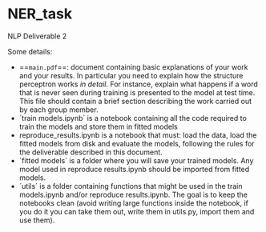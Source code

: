 # NER_task
NLP Deliverable 2

Some details:

*  ==`main.pdf`==: document containing basic explanations of your work and your results.
In particular you need to explain how the structure perceptron works *in detail*. For
instance, explain what happens if a word that is never seen during training is presented
to the model at test time. This file should contain a brief section describing the work
carried out by each group member.
*  ´train models.ipynb´ is a notebook containing all the code required to train the models
and store them in fitted models
*  reproduce_results.ipynb is a notebook that must: load the data, load the fitted models from disk and evaluate the models, following the rules for the deliverable described
in this document.
*  ´fitted models´ is a folder where you will save your trained models. Any model used
in reproduce results.ipynb should be imported from fitted models.
*  ´utils´ is a folder containing functions that might be used in the train models.ipynb
and/or reproduce results.ipynb. The goal is to keep the notebooks clean (avoid
writing large functions inside the notebook, if you do it you can take them out, write
them in utils.py, import them and use them).
